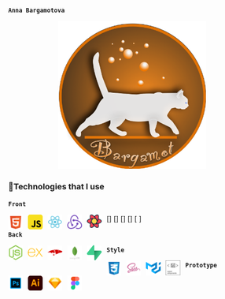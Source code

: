 **`Anna Bargamotova`**

<div align="center">
<!-- ![logo](/logo/Cat_logo.png) -->
  <img src="/logo/Cat_logo.png" width="300" height="300"/>
</div>


### 🧰Technologies that I use 

**<p align="left" width="100%">`Front`</p>**

[<img align="left" alt="sign" width="30" style="padding-right:10px" src="/icons/html.svg"/>]
[<img align="left" alt="sign" width="30" style="padding-right:10px" src="/icons/javascript.svg"/>]
[<img align="left" alt="sign" width="30" style="padding-right:10px" src="/icons/react.svg"/>]
[<img align="left" alt="sign" width="30" style="padding-right:10px" src="/icons/redux.svg"/>]
[ <img align="left" alt="sign" width="30" style="padding-right:10px" src="/icons/react-query.svg"/> ]


  

**<p align="left" width="100%">`Back`</p>**
<img align="left" alt="sign" width="30" style="padding-right:10px" src="/icons/nodejs.svg"/>
<img align="left" alt="sign" width="30" style="padding-right:10px" src="/icons/express.svg"/>
<img align="left" alt="sign" width="30" style="padding-right:10px" src="/icons/mongoose.svg"/>
<img align="left" alt="sign" width="30" style="padding-right:10px" src="/icons/mongo.svg"/>
<img align="left" alt="sign" width="30" style="padding-right:10px" src="/icons/supabase.svg"/>

  
  
**<p align="left" width="100%">`Style`</p>**
<img align="left" alt="sign" width="30" style="padding-right:10px" src="/icons/css.svg"/>
<img align="left" alt="sign" width="30" style="padding-right:10px" src="/icons/sass.svg"/>
<img align="left" alt="sign" width="30" style="padding-right:10px" src="/icons/materialui.svg"/>
<img align="left" alt="sign" width="30" style="padding-right:10px" src="/icons/styled.svg"/>
  
 
**<p align="left" width="100%">`Prototype`</p>**
<img align="left" alt="sign" width="30" style="padding-right:10px" src="/icons/photoshop.svg"/>
<img align="left" alt="sign" width="30" style="padding-right:10px" src="/icons/adobe.svg"/>
<img align="left" alt="sign" width="30" style="padding-right:10px" src="/icons/sketch.svg"/>
<img align="left" alt="sign" width="30" style="padding-right:10px" src="/icons/figma.svg"/>
<br/>
<!--
**Bargamotova/Bargamotova** is a ✨ _special_ ✨ repository because its `README.md` (this file) appears on your GitHub profile.

Here are some ideas to get you started:

- 🔭 I’m currently working on ...
- 🌱 I’m currently learning ...
- 👯 I’m looking to collaborate on ...
- 🤔 I’m looking for help with ...
- 💬 Ask me about ...
- 📫 How to reach me: ...
- 😄 Pronouns: ...
- ⚡ Fun fact: ...
-->
